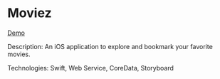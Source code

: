 # Moviez

[Demo](https://youtu.be/XSoK2bLKMgg)

Description: An iOS application to explore and bookmark your favorite movies.

Technologies: Swift, Web Service, CoreData, Storyboard
